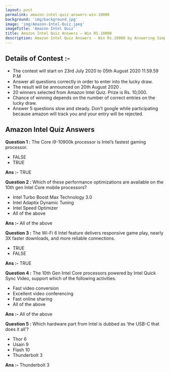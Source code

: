 ```yaml
---
layout: post
permalink: amazon-intel-quiz-answers-win-10000
background: 'img/background.jpg'
image: 'img/Amazon-Intel-Quiz.jpeg'
imageTitle: 'Amazon Intel Quiz'
title: Amazon Intel Quiz Answers – Win RS.10000
description: Amazon Intel Quiz Answers - Win Rs.10000 by Answering Simple Question. Get amazon Intel Quiz answers - GeraSoft.com
---
```



## Details of Contest :-

* The contest will start on 23rd July 2020 to 05th August 2020 11.59.59 P.M
* Answer all questions correctly in order to enter into the lucky draw.
* The result will be announced on 20th August 2020 .
* 20 winners selected from Amazon Intel Quiz. Prize is Rs. 10,000.
* Chance of winning depends on the number of correct entries on the lucky draw.
* Answer 5 questions slow and steady. Don’t google while participating because amazon will track you and your entry will be rejected.
 

## Amazon Intel Quiz Answers

**Question 1 :** The Core i9-10900k processor is Intel’s fastest gaming processor.

* FALSE
* TRUE

**Ans :-** TRUE

**Question 2 :** Which of these performance optimizations are available on the 10th gen Intel Core mobile processors?

* Intel Turbo Boost Max Technology 3.0
* Intel Adaptix Dynamic Tuning
* Intel Speed Optimizer
* All of the above

**Ans :-** All of the above
 
**Question 3 :** The Wi-Fi 6 Intel feature delivers responsive game play, nearly 3X faster downloads, and more reliable connections.

* TRUE
* FALSE

**Ans :-** TRUE

**Question 4 :** The 10th Gen Intel Core processors powered by Intel Quick Sync Video, support which of the following activities.

* Fast video conversion
* Excellent video conferencing
* Fast online sharing
* All of the above

**Ans :-** All of the above

**Question 5 :** Which hardware part from Intel is dubbed as ‘the USB-C that does it all’?

* Thor 6
* Usain 9
* Flash 10
* Thunderbolt 3

**Ans :-** Thunderbolt 3

